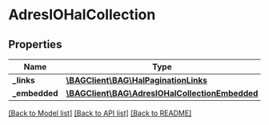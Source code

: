 # AdresIOHalCollection

## Properties
Name | Type | Description | Notes
------------ | ------------- | ------------- | -------------
**_links** | [**\BAGClient\BAG\HalPaginationLinks**](HalPaginationLinks.md) |  | [optional] 
**_embedded** | [**\BAGClient\BAG\AdresIOHalCollectionEmbedded**](AdresIOHalCollectionEmbedded.md) |  | [optional] 

[[Back to Model list]](../../README.md#documentation-for-models) [[Back to API list]](../../README.md#documentation-for-api-endpoints) [[Back to README]](../../README.md)

